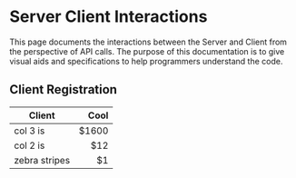# Server Client Interactions #
This page documents the interactions between the Server and Client from the
perspective of API calls. The purpose of this documentation is to give visual
aids and specifications to help programmers understand the code.

## Client Registration

| Client        | Cool  |
| ------------- | -----:|
| col 3 is      | $1600 |
| col 2 is      |   $12 |
| zebra stripes |    $1 |
